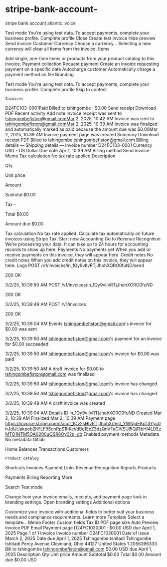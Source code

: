 # stripe-bank-account-
stripe bank account atlantic ivoice 

Test mode
You're using test data. To accept payments, complete your business profile.
Complete profile
Close
Create test invoice
Hide preview
Send invoice
Customer
Currency
Choose a currency…
Selecting a new currency will clear all items from the invoice.
Items

Add single, one-time items or products from your product catalog to this invoice.
Payment collection
Request payment
Create an invoice requesting payment on a specific date
Autocharge customer
Automatically charge a payment method on file
Branding







Test mode
You're using test data. To accept payments, complete your business profile.
Complete profile
Skip to content

    Invoices

D24FC103-0001Paid
Billed to tshingombe · $0.00
Send receipt
Download PDF
Recent activity
Add note
Invoice receipt was sent to tshingombefiston@gmail.comMar 2, 2025, 10:42 AM
Invoice was sent to tshingombefiston@gmail.comMar 2, 2025, 10:39 AM
Invoice was finalized and automatically marked as paid because the amount due was $0.00Mar 2, 2025, 10:39 AM
Invoice payment page was created
Summary
Download receipt PDF
Billed to
tshingombe
tshingombefiston@gmail.com
Billing details
—
Shipping details
—
Invoice number
D24FC103-0001
Currency
USD - US Dollar
Due date
Apr 1, 10:39 AM
Billing method
Send invoice
Memo
Tax calculation
No tax rate applied
Description
	
Qty
	
Unit price
	
Amount
	
Subtotal
	$0.00
	
Tax
	-
	
Total
	$0.00
	
Amount due
	$0.00
	
Tax calculation
No tax rate applied.
Calculate tax automatically on future invoices using Stripe Tax. Start now
Accounting
Go to Revenue Recognition
We’re processing your data. It can take up to 24 hours for accounting records to show up here.
Payments
No payments yet
When you add or receive payments on this invoice, they will appear here.
Credit notes
No credit notes
When you add credit notes on this invoice, they will appear here.
Logs
POST /v1/invoices/in_1Qy9vIIvRTjJhohXORO0fuND/send
	
200 OK
	
3/2/25, 10:39:50 AM
POST /v1/invoices/in_1Qy9vIIvRTjJhohXORO0fuND
	
200 OK
	
3/2/25, 10:39:49 AM
POST /v1/invoices
	
200 OK
	
3/2/25, 10:39:04 AM
Events
tshingombefiston@gmail.com's invoice for $0.00 was sent
	
	
3/2/25, 10:39:50 AM
tshingombefiston@gmail.com's payment for an invoice for $0.00 succeeded
	
	
3/2/25, 10:39:50 AM
tshingombefiston@gmail.com's invoice for $0.00 was paid
	
	
3/2/25, 10:39:50 AM
A draft invoice for $0.00 to tshingombefiston@gmail.com was finalized
	
	
3/2/25, 10:39:50 AM
tshingombefiston@gmail.com's invoice has changed
	
	
3/2/25, 10:39:50 AM
tshingombefiston@gmail.com's invoice has changed
	
	
3/2/25, 10:39:49 AM
A draft invoice was created
	
	
3/2/25, 10:39:04 AM
Details
ID
in_1Qy9vIIvRTjJhohXORO0fuND
Created
Mar 2, 10:39 AM
Finalized
Mar 2, 10:39 AM
Payment page
https://invoice.stripe.com/i/acct_1Ov2sHIvRTjJhohX/test_YWNjdF8xT3Yyc0hJdlJUakpob2hYLF9ScnRpS1hKcVdBc1ExZ3dzQnVTaGlVSUl5QjI3bHI4LDEzMTQ1NTM5OA0200uQSR8Oy0?s=db
Enabled payment methods
Metadata
No metadata
Gitlab

Home
Balances
Transactions
Customers

    Product catalog

Shortcuts
Invoices
Payment Links
Revenue Recognition
Reports
Products

Payments
Billing
Reporting
More

Search
Test mode


Change how your invoice emails, receipts, and payment page look in branding settings.
Open branding settings
Additional options

Customize your invoice with additional fields to better suit your business needs and compliance requirements. Learn more
Template
Select a template...
Memo
Footer
Custom fields
Tax ID
PDF page size
Auto
Preview
Invoice PDF
Email
Payment page
D24FC1030001 · $0.00 USD due April 1, 2025 Page 1 of 1
Invoice
Invoice number D24FC1030001
Date of issue March 2, 2025
Date due April 1, 2025
Tshingombe tshitadi
Tshingombe tshitadi
Percy Avenue
Cleveland, Ohio 44127
United States
1 2056396333
Bill to
tshingombe
tshingombefiston@gmail.com
$0.00 USD due April 1, 2025
Description Qty Unit price Amount
Subtotal $0.00
Total $0.00
Amount due $0.00 USD
